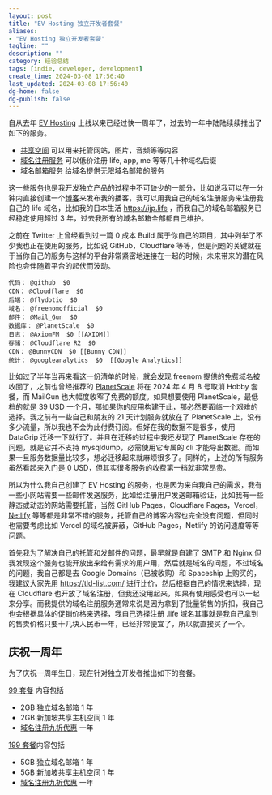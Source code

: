 ```yaml
---
layout: post
title: "EV Hosting 独立开发者套餐"
aliases:
- "EV Hosting 独立开发者套餐"
tagline: ""
description: ""
category: 经验总结
tags: [indie, developer, development]
create_time: 2024-03-08 17:56:40
last_updated: 2024-03-08 17:56:40
dg-home: false
dg-publish: false
---
```


自从去年 [EV Hosting](https://client.einverne.info) 上线以来已经过快一周年了，过去的一年中陆陆续续推出了如下的服务。

- [共享空间](https://blog.einverne.info/post/2023/04/introducing-ev-hosting.html) 可以用来托管网站，图片，音频等等内容
- [域名注册服务](https://blog.einverne.info/post/2023/05/ev-hosting-domain-registrar.html) 可以低价注册 life, app, me 等等几十种域名后缀
- [域名邮箱服务](https://blog.einverne.info/post/2023/05/ev-hosting-shared-mail-hosting.html) 给域名提供无限域名邮箱的服务

这一些服务也是我开发独立产品的过程中不可缺少的一部分，比如说我可以在一分钟内直接创建一个[博客](https://twilight-time.einverne.info/)来发布我的播客，我可以用我自己的域名注册服务来注册我自己的 life 域名，比如我的日本生活 <https://ijp.life> ，而我自己的域名邮箱服务已经稳定使用超过 3 年，过去我所有的域名邮箱全部都自己维护。

之前在 Twitter 上曾经看到过一篇 0 成本 Build 属于你自己的项目，其中列举了不少我也正在使用的服务，比如说 GitHub，Cloudflare 等等，但是问题的关键就在于当你自己的服务与这样的平台非常紧密地连接在一起的时候，未来带来的潜在风险也会伴随着平台的起伏而波动。

```
代码： @github  $0
CDN： @Cloudflare  $0
后端： @flydotio  $0
域名： @freenomofficial  $0
邮件： @Mail_Gun  $0
数据库： @PlanetScale  $0
日志： @AxiomFM  $0 [[AXIOM]]
存储： @Cloudflare R2  $0
CDN： @BunnyCDN  $0 [[Bunny CDN]]
统计： @googleanalytics  $0  [[Google Analytics]]
```

比如过了半年当再来看这一份清单的时候，就会发现 freenom 提供的免费域名被收回了，之前也曾经推荐的 [PlanetScale](https://blog.einverne.info/post/2022/08/planetscale-mysql-service.html) 将在 2024 年 4 月 8 号取消 Hobby 套餐，而 MailGun 也大幅度收窄了免费的额度。如果想要使用 PlanetScale，最低档的就是 39 USD 一个月，那如果你的应用构建于此，那必然要面临一个艰难的选择。我之前有一些自己和朋友的 21 天计划服务就放在了 PlanetScale 上，没有多少流量，所以我也不会为此付费订阅。但好在我的数据不是很多，使用 DataGrip 迁移一下就行了。并且在迁移的过程中我还发现了 PlanetScale 存在的问题，就是它并不支持 mysqldump，必需使用它专属的 cli 才能导出数据。而如果一旦服务数据量比较多，想必迁移起来就麻烦很多了。同样的，上述的所有服务虽然看起来入门是 0 USD，但其实很多服务的收费第一档就非常昂贵。

所以为什么我自己创建了 EV Hosting 的服务，也是因为来自我自己的需求，我有一些小网站需要一些邮件发送服务，比如给注册用户发送邮箱验证，比如我有一些静态或动态的网站需要托管，当然 GitHub Pages，Cloudflare Pages，Vercel，[Netlify](https://blog.einverne.info/post/2018/03/netlify-to-host-static-website.html) 等等都是非常不错的服务，托管自己的博客内容也完全没有问题，但同时也需要考虑比如 Vercel 的域名被屏蔽，GitHub Pages，Netlify 的访问速度等等问题。

首先我为了解决自己的托管和发邮件的问题，最早就是自建了 SMTP 和 Nginx 但我发现这个服务也能开放出来给有需求的用户用，然后就是域名的问题，不过域名的问题，我自己都是去 Google Domains（已被收购）和 Spaceship 上购买的，我建议大家先用 <https://tld-list.com/> 进行比价，然后根据自己的情况来选择，现在 Cloudflare 也开放了域名注册，但我还没用起来，如果有使用感受也可以一起来分享。而我提供的域名注册服务通常来说是因为拿到了批量销售的折扣，我自己也会根据具体的促销价格来选择，我自己选择注册 .life 域名其事就是我自己拿到的售卖价格只要十几块人民币一年，已经非常便宜了，所以就直接买了一个。

## 庆祝一周年

为了庆祝一周年生日，现在针对独立开发者推出如下的套餐。

[99 套餐](https://client.einverne.info/order.php?step=1&productGroup=14&product=47) 内容包括

- 2GB 独立域名邮箱 1 年
- 2GB 新加坡共享主机空间 1 年
- [域名注册九折优惠](https://client.einverne.info/order.php?step=1&productGroup=13) 一年

[199 套餐](https://client.einverne.info/order.php?step=1&productGroup=14&product=48)内容包括

- 5GB 独立域名邮箱 1 年
- 5GB 新加坡共享主机空间 1 年
- [域名注册九折优惠](https://client.einverne.info/order.php?step=1&productGroup=13) 一年
